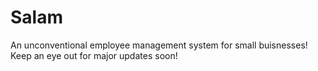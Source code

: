 # Salam

An unconventional employee management system for small buisnesses!
Keep an eye out for major updates soon!
